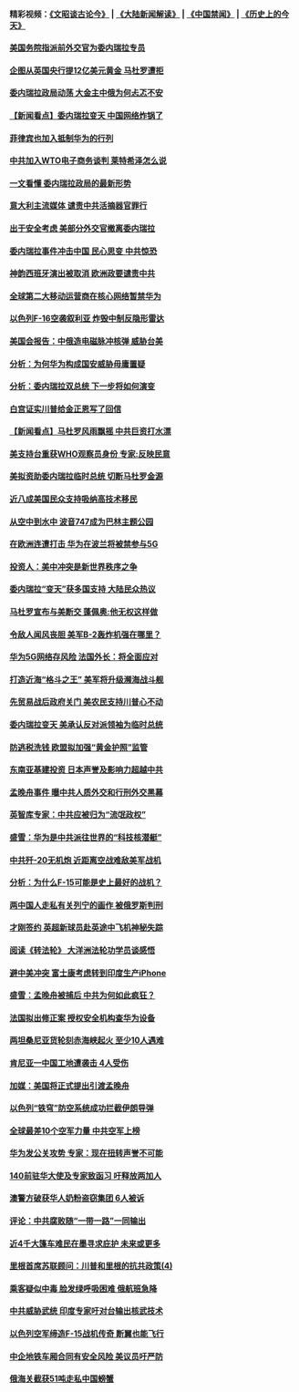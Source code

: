 #### 精彩视频：[《文昭谈古论今》](https://github.com/gfw-breaker/wenzhao/blob/master/README.md?t=01260330) | [《大陆新闻解读》](https://github.com/gfw-breaker/ntdtv-comedy/blob/master/README.md?t=01260330) | [《中国禁闻》](https://github.com/gfw-breaker/ntdtv-news/blob/master/README.md?t=01260330) | [《历史上的今天》](https://github.com/gfw-breaker/today-in-history/blob/master/README.md?t=01260330) 

#### [美国务院指派前外交官为委内瑞拉专员](../pages/nsc418/n11002915.md?t=01260330) 

#### [企图从英国央行提12亿美元黄金 马杜罗遭拒](../pages/nsc418/n11002812.md?t=01260330) 

#### [委内瑞拉政局动荡 大金主中俄为何忐忑不安](../pages/nsc418/n11002551.md?t=01260330) 

#### [【新闻看点】委内瑞拉变天 中国网络炸锅了](../pages/nsc418/n11002302.md?t=01260330) 

#### [菲律宾也加入抵制华为的行列](../pages/nsc418/n11002576.md?t=01260330) 

#### [中共加入WTO电子商务谈判 莱特希泽怎么说](../pages/nsc418/n11002384.md?t=01260330) 

#### [一文看懂 委内瑞拉政局的最新形势](../pages/nsc418/n11002529.md?t=01260330) 

#### [意大利主流媒体 谴责中共活摘器官罪行](../pages/nsc418/n11001368.md?t=01260330) 

#### [出于安全考虑 美部分外交官撤离委内瑞拉](../pages/nsc418/n11002327.md?t=01260330) 

#### [委内瑞拉事件冲击中国 民心思变 中共惊恐](../pages/nsc418/n11002075.md?t=01260330) 

#### [神韵西班牙演出被取消 欧洲政要谴责中共](../pages/nsc418/n11000488.md?t=01260330) 

#### [全球第二大移动运营商在核心网络暂禁华为](../pages/nsc418/n11001905.md?t=01260330) 

#### [以色列F-16空袭叙利亚 炸毁中制反隐形雷达](../pages/nsc418/n11001407.md?t=01260330) 

#### [美国会报告：中俄造电磁脉冲核弹 威胁台美](../pages/nsc418/n11001011.md?t=01260330) 

#### [分析：为何华为构成国安威胁毋庸置疑](../pages/nsc418/n10999862.md?t=01260330) 

#### [分析：委内瑞拉双总统 下一步将如何演变](../pages/nsc418/n10999629.md?t=01260330) 

#### [白宫证实川普给金正恩写了回信](../pages/nsc418/n11000066.md?t=01260330) 

#### [【新闻看点】马杜罗风雨飘摇 中共巨资打水漂](../pages/nsc418/n10999627.md?t=01260330) 

#### [美支持台重获WHO观察员身份 专家:反映民意](../pages/nsc418/n10999901.md?t=01260330) 

#### [美拟资助委内瑞拉临时总统 切断马杜罗金源](../pages/nsc418/n10999926.md?t=01260330) 

#### [近八成美国民众支持吸纳高技术移民](../pages/nsc418/n10999709.md?t=01260330) 

#### [从空中到水中 波音747成为巴林主题公园](../pages/nsc418/n10999837.md?t=01260330) 

#### [在欧洲连遭打击 华为在波兰将被禁参与5G](../pages/nsc418/n10999590.md?t=01260330) 

#### [投资人：美中冲突是新世界秩序之争](../pages/nsc418/n10999607.md?t=01260330) 

#### [委内瑞拉“变天”获多国支持 大陆民众热议](../pages/nsc418/n10998690.md?t=01260330) 

#### [马杜罗宣布与美断交 蓬佩奥:他无权这样做](../pages/nsc418/n10997982.md?t=01260330) 

#### [令敌人闻风丧胆 美军B-2轰炸机强在哪里？](../pages/nsc418/n10998237.md?t=01260330) 

#### [华为5G网络存风险 法国外长：将全面应对](../pages/nsc418/n10997576.md?t=01260330) 

#### [打造近海“格斗之王” 美军将升级濒海战斗舰](../pages/nsc418/n10997532.md?t=01260330) 

#### [先贸易战后政府关门 美农民支持川普心不动](../pages/nsc418/n10997328.md?t=01260330) 

#### [委内瑞拉变天 美承认反对派领袖为临时总统](../pages/nsc418/n10997224.md?t=01260330) 

#### [防逃税洗钱 欧盟拟加强“黄金护照”监管](../pages/nsc418/n10997109.md?t=01260330) 

#### [东南亚基建投资 日本声誉及影响力超越中共](../pages/nsc418/n10997070.md?t=01260330) 

#### [孟晚舟事件 曝中共人质外交和行刑外交黑幕](../pages/nsc418/n10996956.md?t=01260330) 

#### [英智库专家：中共应被归为“流氓政权”](../pages/nsc418/n10996770.md?t=01260330) 

#### [盛雪：华为是中共派往世界的“科技核潜艇”](../pages/nsc418/n10994122.md?t=01260330) 

#### [中共歼-20无机炮 近距离空战难敌美军战机](../pages/nsc418/n10996027.md?t=01260330) 

#### [分析：为什么F-15可能是史上最好的战机？](../pages/nsc418/n10995667.md?t=01260330) 

#### [两中国人走私有关列宁的画作 被俄罗斯判刑](../pages/nsc418/n10992331.md?t=01260330) 

#### [才刚签约 英超新球员赴英途中飞机神秘失踪](../pages/nsc418/n10994679.md?t=01260330) 

#### [阅读《转法轮》 大洋洲法轮功学员谈感悟](../pages/nsc418/n10993844.md?t=01260330) 

#### [避中美冲突 富士康考虑转到印度生产iPhone](../pages/nsc418/n10994549.md?t=01260330) 

#### [盛雪：孟晚舟被捕后 中共为何如此疯狂？](../pages/nsc418/n10993513.md?t=01260330) 

#### [法国拟出修正案 授权安全机构查华为设备](../pages/nsc418/n10993863.md?t=01260330) 

#### [两坦桑尼亚货轮刻赤海峡起火 至少10人遇难](../pages/nsc418/n10994050.md?t=01260330) 

#### [肯尼亚一中国工地遭袭击 4人受伤](../pages/nsc418/n10993695.md?t=01260330) 

#### [加媒：美国将正式提出引渡孟晚舟](../pages/nsc418/n10993277.md?t=01260330) 

#### [以色列“铁穹”防空系统成功拦截伊朗导弹](../pages/nsc418/n10993330.md?t=01260330) 

#### [全球最差10个空军力量 中共空军上榜](../pages/nsc418/n10992493.md?t=01260330) 

#### [华为发公关攻势 专家：现在扭转声誉不可能](../pages/nsc418/n10992293.md?t=01260330) 

#### [140前驻华大使及专家致函习 吁释放两加人](../pages/nsc418/n10992390.md?t=01260330) 

#### [澳警方破获华人奶粉盗窃集团 6人被诉](../pages/nsc418/n10992238.md?t=01260330) 

#### [评论：中共腐败随“一带一路”一同输出](../pages/nsc418/n10992228.md?t=01260330) 

#### [近4千大篷车难民在墨寻求庇护 未来或更多](../pages/nsc418/n10991987.md?t=01260330) 

#### [里根首席苏联顾问：川普和里根的抗共政策(4)](../pages/nsc418/n10948163.md?t=01260330) 

#### [乘客疑似中毒 脸发绿呼吸困难 俄航班急降](../pages/nsc418/n10991551.md?t=01260330) 

#### [中共威胁武统 印度专家吁对台输出核武技术](../pages/nsc418/n10991334.md?t=01260330) 

#### [以色列空军缔造F-15战机传奇 断翼也能飞行](../pages/nsc418/n10990876.md?t=01260330) 

#### [中企地铁车厢合同有安全风险 美议员吁严防](../pages/nsc418/n10989908.md?t=01260330) 

#### [俄海关截获51吨走私中国螃蟹](../pages/nsc418/n10989902.md?t=01260330) 

